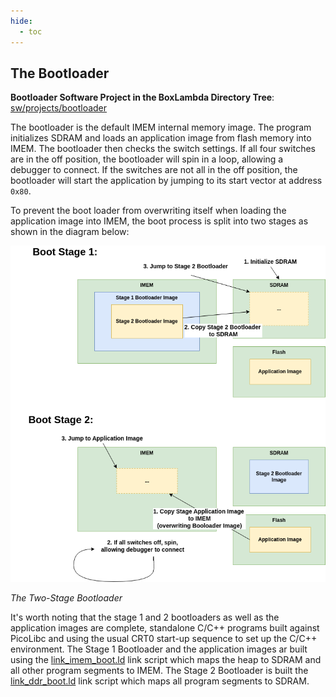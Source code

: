 ```yaml
---
hide:
  - toc
---
```


## The Bootloader

**Bootloader Software Project in the BoxLambda Directory Tree**:
 [sw/projects/bootloader](https://github.com/epsilon537/boxlambda/tree/master/sw/projects/bootloader)

The bootloader is the default IMEM internal memory image. The program initializes
SDRAM and loads an application image from flash memory into IMEM. The bootloader
then checks the switch settings. If all four switches are in the off position, the
bootloader will spin in a loop, allowing a debugger to connect. If the switches
are not all in the off position, the bootloader will start the application by
jumping to its start vector at address `0x80`.

To prevent the boot loader from overwriting itself when loading the application
image into IMEM, the boot process is split into two stages as shown in the
diagram below:

![The Two-Stage Bootloader](assets/bootloader.png)

*The Two-Stage Bootloader*

It's worth noting that the stage 1 and 2 bootloaders as well as the application
images are complete, standalone C/C++ programs built against PicoLibc and using
the usual CRT0 start-up sequence to set up the C/C++ environment. The Stage 1 Bootloader
and the application images ar built using the [link_imem_boot.ld]() link script
which maps the heap to SDRAM and all other program segments to IMEM. The Stage 2
Bootloader is built the [link_ddr_boot.ld]() link script which maps all program
segments to SDRAM.
